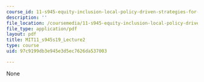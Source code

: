 ```yaml
---
course_id: 11-s945-equity-inclusion-local-policy-driven-strategies-for-economic-development-the-just-city-spring-2019
description: ''
file_location: /coursemedia/11-s945-equity-inclusion-local-policy-driven-strategies-for-economic-development-the-just-city-spring-2019/97c9199db3e945e3d5ec7626da537003_MIT11_s945s19_Lecture2.pdf
file_type: application/pdf
layout: pdf
title: MIT11_s945s19_Lecture2
type: course
uid: 97c9199db3e945e3d5ec7626da537003

---
```

None